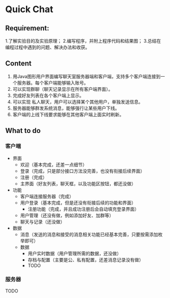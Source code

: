 # Quick Chat

## Requirement:

1.了解实验目的及实验原理；
2.编写程序，并附上程序代码和结果图；
3.总结在编程过程中遇到的问题、解决办法和收获。

## Content

1. 用Java图形用户界面编写聊天室服务器端和客户端，支持多个客户端连接到一个服务器。每个客户端能够输入账号。
2. 可以实现群聊（聊天记录显示在所有客户端界面）。
3. 完成好友列表在各个客户端上显示。
4. 可以实现 私人聊天，用户可以选择某个其他用户，单独发送信息。
5. 服务器能够群发系统消息，能够强行让某些用户下线。
6. 客户端的上线下线要求能够在其他客户端上面实时刷新。

## What to do

### 客户端

* 界面
	* 欢迎（基本完成，还差一点细节）
	* 登录（完成，只是部分接口方法没完善，也没有衔接后续界面）
	* 注册（完成）
	* 主界面（好友列表，聊天框，以及功能区按钮，都还没做）
* 功能
	* 客户端连接服务器（完成）
	* 用户登录（基本完成，但是还没有衔接后续的功能和界面）
		* 注册功能（完成，并且成功注册后会自动填充登录界面）
	* 用户管理（还没有做，例如添加好友、加群等）
	* 聊天与记录（还没做）
* 数据
	* 消息（发送的消息和接受的消息相关功能已经基本完善，只要按需添加枚举即可）
	* 数据
		* 用户实时数据（用户管理所需的数据，还没做）
		* 存档与配置（主要是公、私有配置，还差消息记录没有做）
		* TODO

### 服务器

TODO

